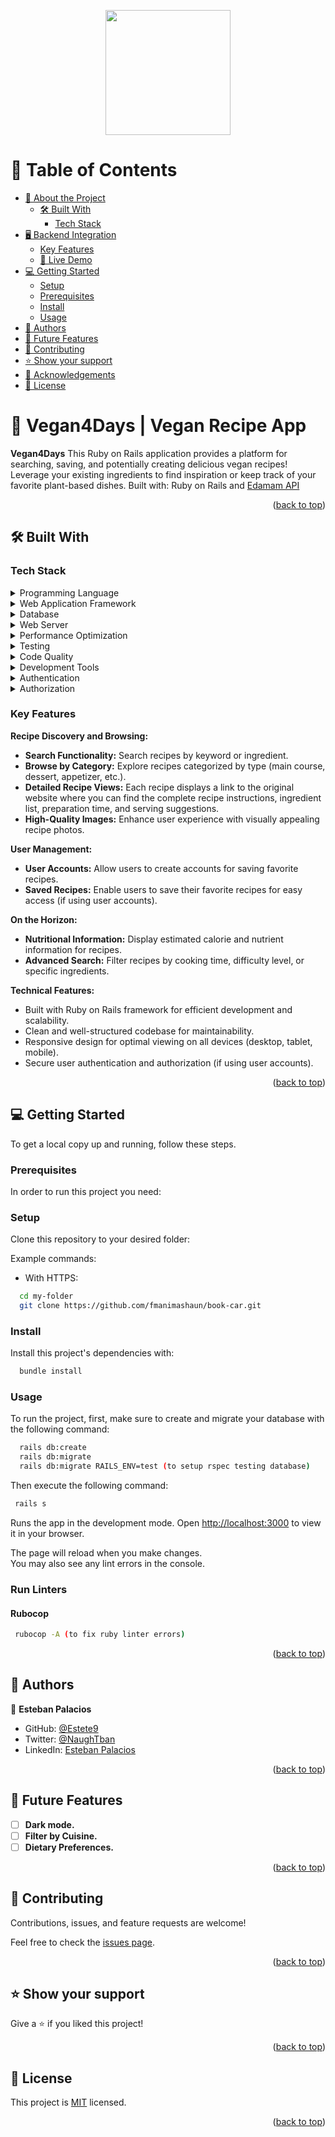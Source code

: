 <a name="readme-top"></a>


<div align="center">
    <img src="screenshots/cover-invert.png" alt="" width="200"  height="auto" />
</div>


<!-- ! TABLE OF CONTENTS -->

# 📗 Table of Contents

- [📖 About the Project](#about-project)
  - [🛠 Built With](#built-with)
    - [Tech Stack](#tech-stack)
- [🖥️ Backend Integration](#backend-integration)
  - [Key Features](#key-features)
  - [🚀 Live Demo](#live-demo)
- [💻 Getting Started](#getting-started)
  - [Setup](#setup)
  - [Prerequisites](#prerequisites)
  - [Install](#install)
  - [Usage](#usage)
- [👥 Authors](#authors)
- [🔭 Future Features](#future-features)
- [🤝 Contributing](#contributing)
- [⭐️ Show your support](#support)
- [🙏 Acknowledgements](#acknowledgements)
- [📝 License](#license)


<!-- ! PROJECT DESCRIPTION -->

# 📖 Vegan4Days | Vegan Recipe App <a name="about-project"></a>
**Vegan4Days** This Ruby on Rails application provides a platform for searching, saving, and potentially creating delicious vegan recipes! Leverage your existing ingredients to find inspiration or keep track of your favorite plant-based dishes. Built with: Ruby on Rails and [Edamam API](https://developer.edamam.com/edamam-recipe-api)


<p align="right">(<a href="#readme-top">back to top</a>)</p>


## 🛠 Built With <a name="built-with"></a>

### Tech Stack <a name="tech-stack"></a>

<details> <summary>Programming Language</summary> <ul> <li>Ruby 3.2.2</li> </ul> </details>

<details> <summary>Web Application Framework</summary> <ul> <li>Rails 7.1.2</li> </ul> </details>

<details> <summary>Database</summary> <ul> <li>PostgreSQL (pg gem)</li> </ul> </details>

<details> <summary>Web Server</summary> <ul> <li>Puma</li> </ul> </details>

<details> <summary>Performance Optimization</summary> <ul> <li>Bootsnap</li> </ul> </details>

<details> <summary>Testing</summary> <ul> <li>Debug</li> <li>Factory Bot (factory_bot_rails gem)</li> <li>RSpec (rspec-rails gem)</li> <li>Capybara</li> <li>Selenium Webdriver</li> </ul> </details>

<details> <summary>Code Quality</summary> <ul> <li>Rubocop</li> </ul> </details>

<details> <summary>Development Tools</summary> <ul> <li>Web Console (web-console gem)</li> </ul> </details>

<details> <summary>Authentication</summary> <ul> <li>Devise (devise gem)</li> <li>Devise-jwt (devise-jwt gem)</li> </ul> </details>

<details> <summary>Authorization</summary> <ul> <li>CanCanCan (cancancan gem)</li> </ul> </details>


<!-- ! Features -->

### Key Features <a name="key-features"></a>

**Recipe Discovery and Browsing:**

- **Search Functionality:** Search recipes by keyword or ingredient.
- **Browse by Category:** Explore recipes categorized by type (main course, dessert, appetizer, etc.).
- **Detailed Recipe Views:** Each recipe displays a link to the original website where you can find the complete recipe instructions, ingredient list, preparation time, and serving suggestions.
- **High-Quality Images:** Enhance user experience with visually appealing recipe photos.

**User Management:**

- **User Accounts:** Allow users to create accounts for saving favorite recipes.
- **Saved Recipes:** Enable users to save their favorite recipes for easy access (if using user accounts).

**On the Horizon:**

- **Nutritional Information:** Display estimated calorie and nutrient information for recipes.
- **Advanced Search:** Filter recipes by cooking time, difficulty level, or specific ingredients.

**Technical Features:**

- Built with Ruby on Rails framework for efficient development and scalability.
- Clean and well-structured codebase for maintainability.
- Responsive design for optimal viewing on all devices (desktop, tablet, mobile).
- Secure user authentication and authorization (if using user accounts).

<p align="right">(<a href="#readme-top">back to top</a>)</p>


<!-- ! LIVE DEMO -->

<!-- ## 🚀 Live Demo <a name="live-demo"></a> -->

<!-- - [Live Demo Link](https://fmanimashaun.github.io/book-car)

<p align="right">(<a href="#readme-top">back to top</a>)</p> -->


<!-- ! GETTING STARTED -->

## 💻 Getting Started <a name="getting-started"></a>

To get a local copy up and running, follow these steps.

### Prerequisites

In order to run this project you need:

### Setup

Clone this repository to your desired folder:

Example commands:

- With HTTPS:

```bash
  cd my-folder
  git clone https://github.com/fmanimashaun/book-car.git
```

### Install

Install this project's dependencies with:

```bash
  bundle install
```

### Usage

To run the project, first, make sure to create and migrate your database with the following command:

```bash
  rails db:create
  rails db:migrate
  rails db:migrate RAILS_ENV=test (to setup rspec testing database)
```

Then execute the following command:

```bash
 rails s
```

Runs the app in the development mode.
Open [http://localhost:3000](http://localhost:3000) to view it in your browser.

The page will reload when you make changes.\
You may also see any lint errors in the console.

### Run Linters

#### Rubocop

```bash
 rubocop -A (to fix ruby linter errors)
```

<p align="right">(<a href="#readme-top">back to top</a>)</p>


<!-- ! AUTHORS -->

## 👥 Authors <a name="authors"></a>

👤 **Esteban Palacios**

- GitHub: [@Estete9](https://github.com/Estete9)
- Twitter: [@NaughTban](https://twitter.com/NaughTban)
- LinkedIn: [Esteban Palacios](https://www.linkedin.com/in/dev-esteban-palacios/)

<p align="right">(<a href="#readme-top">back to top</a>)</p>

<!-- ! FUTURE FEATURES -->

## 🔭 Future Features <a name="future-features"></a>

- [ ]  **Dark mode.**
- [ ]  **Filter by Cuisine.** 
- [ ]  **Dietary Preferences.** 

<p align="right">(<a href="#readme-top">back to top</a>)</p>


<!-- ! CONTRIBUTING -->

## 🤝 Contributing <a name="contributing"></a>

Contributions, issues, and feature requests are welcome!

Feel free to check the [issues page](https://github.com/Estete9/vegan4days_rails/issues).

<p align="right">(<a href="#readme-top">back to top</a>)</p>


<!-- ! SUPPORT -->

## ⭐️ Show your support <a name="support"></a>

Give a ⭐ if you liked this project!

<p align="right">(<a href="#readme-top">back to top</a>)</p>


<!-- ! ACKNOWLEDGEMENTS -->

<!-- ## 🙏 Acknowledgments <a name="acknowledgements"></a>



<p align="right">(<a href="#readme-top">back to top</a>)</p> -->


<!-- ! LICENSE -->

## 📝 License <a name="license"></a>

This project is [MIT](./MIT) licensed.

<p align="right">(<a href="#readme-top">back to top</a>)</p>
